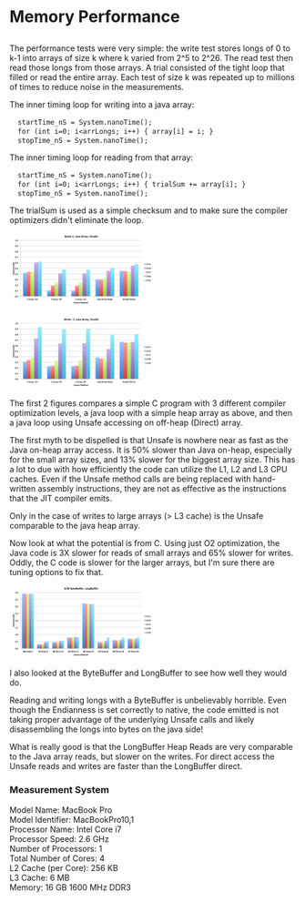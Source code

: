 # Memory Performance

## 

The performance tests were very simple: the write test stores longs of 0 to k-1 into arrays of size k where k varied from 2^5 to 2^26.
The read test then read those longs from those arrays. A trial consisted of the tight loop that filled or read the entire array.
Each test of size k was repeated up to millions of times to reduce noise in the measurements.

The inner timing loop for writing into a java array:

      startTime_nS = System.nanoTime();
      for (int i=0; i<arrLongs; i++) { array[i] = i; }
      stopTime_nS = System.nanoTime();

The inner timing loop for reading from that array:

      startTime_nS = System.nanoTime();
      for (int i=0; i<arrLongs; i++) { trialSum += array[i]; }
      stopTime_nS = System.nanoTime();

The trialSum is used as a simple checksum and to make sure the compiler optimizers didn't eliminate the loop.

<img style="max-width:50%;" src="img/Read_C_Java_Unsafe.png" alt="img/Read_C_Java_Unsafe.png"></img>

<img style="max-width:50%;" src="img/Write_C_Java_Unsafe.png" alt="img/Write_C_Java_Unsafe.png"></img>

The first 2 figures compares a simple C program with 3 different compiler optimization levels, a java loop with a simple heap array as above, 
and then a java loop using Unsafe accessing on off-heap (Direct) array.

The first myth to be dispelled is that Unsafe is nowhere near as fast as the Java on-heap array access. 
It is 50% slower than Java on-heap, especially for the small array sizes, and 13% slower for the biggest array size. 
This has a lot to due with how efficiently the code can utilize the L1, L2 and L3 CPU caches.
Even if the Unsafe method calls are being replaced with hand-written assembly instructions, 
they are not as effective as the instructions that the JIT compiler emits.

Only in the case of writes to large arrays (> L3 cache) is the Unsafe comparable to the java heap array.

Now look at what the potential is from C. Using just O2 optimization, 
the Java code is 3X slower for reads of small arrays and 65% slower for writes.
Oddly, the C code is slower for the larger arrays, but I'm sure there are tuning options to fix that.

<img style="max-width:50%;" src="img/BB_LB.png" alt="img/BB_LB.png"></img>

I also looked at the ByteBuffer and LongBuffer to see how well they would do.

Reading and writing longs with a ByteBuffer is unbelievably horrible. 
Even though the Endianness is set correctly to native, the code emitted is not taking proper advantage of the
underlying Unsafe calls and likely disassembling the longs into bytes on the java side! 

What is really good is that the LongBuffer Heap Reads are very comparable to the Java array reads,
but slower on the writes.
For direct access the Unsafe reads and writes are faster than the LongBuffer direct.

















### Measurement System
  Model Name:	MacBook Pro<br>
  Model Identifier:	MacBookPro10,1<br>
  Processor Name:	Intel Core i7<br>
  Processor Speed:	2.6 GHz<br>
  Number of Processors:	1<br>
  Total Number of Cores:	4<br>
  L2 Cache (per Core):	256 KB<br>
  L3 Cache:	6 MB<br>
  Memory:	16 GB 1600 MHz DDR3
